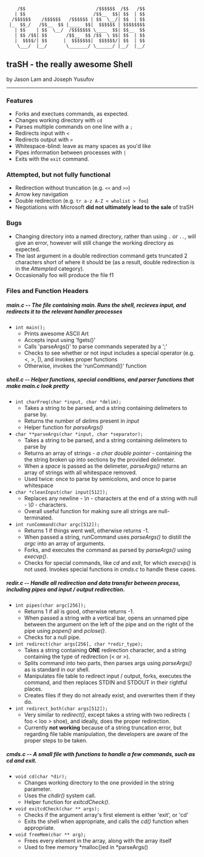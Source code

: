 
```
    /$$                          /$$$$$$  /$$   /$$
   | $$                         /$$__  $$| $$  | $$
  /$$$$$$    /$$$$$$   /$$$$$$ | $$  \__/| $$  | $$
 |_  $$_/   /$$__  $$ |____  $$|  $$$$$$ | $$$$$$$$
   | $$    | $$  \__/  /$$$$$$$ \____  $$| $$__  $$
   | $$ /$$| $$       /$$__  $$ /$$  \ $$| $$  | $$
   |  $$$$/| $$      |  $$$$$$$|  $$$$$$/| $$  | $$
    \___/  |__/       \_______/ \______/ |__/  |__/
```
## **traSH** - the really awesome Shell
by Jason Lam and Joseph Yusufov
***

### Features
- Forks and exectues commands, as expected.
- Changes working directory with `cd`
- Parses multiple commands on one line with a `;`
- Redirects input with `<`
- Redirects output with `>`
- Whitespace-blind: leave as many spaces as you'd like
- Pipes information between processes with `|`
- Exits with the `exit` command.

### Attempted, but not fully functional
- Redirection without truncation (e.g. `<<` and `>>`)
- Arrow key navigation
- Double redirection (e.g. `tr a-z A-Z < wholist > foo`)
- Negotiations with Microsoft **did not ultimately lead to the sale** of traSH

### Bugs
- Changing directory into a named directory, rather than using `.` or `..`, will give an error, however will still change the working directory as expected.
- The last argument in a double redirection command gets truncated 2 characters short of where it should be (as a result, double redirection is in the *Attempted* category).
- Occasionally foo will produce the file f1

### Files and Function Headers
##### **main.c** -- The file containing main. Runs the shell, recieves input, and redirects it to the relevant handler processes  
- `int main();`
    - Prints awesome ASCII Art
    - Accepts input using 'fgets()'
    - Calls 'parseArgs()' to parse commands seperated by a ';'
    - Checks to see whether or not input includes a special operator (e.g. <, >, |), and invokes proper functions
    - Otherwise, invokes the 'runCommand()' function
##### **shell.c** -- Helper functions, special conditions, and parser functions that make *main.c* look pretty
- `int charFreq(char *input, char *delim);`
    - Takes a string to be parsed, and a string containing delimeters to parse by.
    - Returns the number of *delim*s present in *input*
    - Helper function for *parseArgs()*
- `char **parseArgs(char *input, char *separator);`
    - Takes a string to be parsed, and a string containing delimeters to parse by
    - Returns an array of strings - *a char double pointer* - containing the the string broken up into sections by the provided delimeter.
    - When a *space* is passed as the delimeter, *parseArgs()* returns an array of strings with all whitespace removed.
    - Used twice: once to parse by semicolons, and once to parse whitespace
- `char *cleanInput(char input[512]);`
    - Replaces any newline - *\n* - characters at the end of a string with null - *\0* -  characters.
    - Overall useful function for making sure all strings are null-terminated.
- `int runCommand(char argc[512]);`
    - Returns 1 if things went well, otherwise returns -1.
    - When passed a string, runCommand uses *parseArgs()* to distill the *argc* into an array of arguments.
    - Forks, and executes the command as parsed by *parseArgs()* using *execvp()*.
    - Checks for special commands, like *cd* and *exit*, for which *execvp()* is not used. Invokes special functions in *cmds.c* to handle these cases.
##### **redir.c** -- Handle all redirection and data transfer between process, including pipes and input / output redirection.
- `int pipes(char argc[256]);`
    - Returns 1 if all is good, otherwise returns -1.
    - When passed a string with a vertical bar, opens an unnamed pipe between the argument on the left of the pipe and on the right of the pipe using *popen()* and *pclose()*.
    - Checks for a null pipe.
- `int redirect(char args[256], char *redir_type);`
    - Takes a string containing **ONE** redirection character, and a string containing the type of redirection (< or >).   
    - Splits command into two parts, then parses args using *parseArgs()* as is standard in our shell.
    - Manipulates file table to redirect input / output, forks, executes the command, and then replaces STDIN and STDOUT in their rightful places.
    - Creates files if they do not already exist, and overwrites them if they do.
- `int redirect_both(char args[512]);`
    - Very similar to *redirect()*, except takes a string with two redirects ( foo < loo > shoe), and ideally, does the proper redirection.
    - Currently **not working** because of a string truncation error, but regarding file table manipulation, the developers are aware of the proper steps to be taken.
##### **cmds.c** -- A small file with functions to handle a few commands, such as cd and exit.
- `void cd(char *dir);`
    - Changes working directory to the one provided in the string parameter.
    - Uses the *chdir()* system call.
    - Helper function for *exitcdCheck()*.
- `void exitcdCheck(char ** args);`
    - Checks if the argument array's first element is either 'exit', or 'cd'
    - Exits the shell when appropriate, and calls the *cd()* function when appropriate.
- `void freeMem(char ** arg);`
    - Frees every element in the array, along with the array itself
    - Used to free memory *malloc()ed in *parseArgs()

